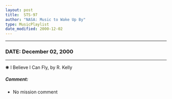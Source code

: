 ```yaml
---
layout: post
title:  STS-97
author: "NASA: Music to Wake Up By"
type: MusicPlaylist
date_modified: 2000-12-02
---
```


----
### DATE: December 02, 2000
----
✺ I Believe I Can Fly, by R. Kelly

##### Comment:
* No mission comment
